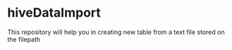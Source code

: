# hiveDataImport
This repository will help you in creating new table from a text file stored on the filepath
